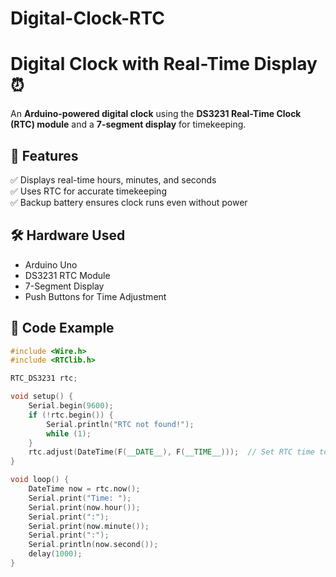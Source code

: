# Digital-Clock-RTC
# Digital Clock with Real-Time Display ⏰  
An **Arduino-powered digital clock** using the **DS3231 Real-Time Clock (RTC) module** and a **7-segment display** for timekeeping.

## 📌 Features
✅ Displays real-time hours, minutes, and seconds  
✅ Uses RTC for accurate timekeeping  
✅ Backup battery ensures clock runs even without power  

## 🛠️ Hardware Used
- Arduino Uno  
- DS3231 RTC Module  
- 7-Segment Display  
- Push Buttons for Time Adjustment  

## 📝 Code Example
```cpp
#include <Wire.h>
#include <RTClib.h>

RTC_DS3231 rtc;

void setup() {
    Serial.begin(9600);
    if (!rtc.begin()) {
        Serial.println("RTC not found!");
        while (1);
    }
    rtc.adjust(DateTime(F(__DATE__), F(__TIME__)));  // Set RTC time to compile time
}

void loop() {
    DateTime now = rtc.now();
    Serial.print("Time: ");
    Serial.print(now.hour());
    Serial.print(":");
    Serial.print(now.minute());
    Serial.print(":");
    Serial.println(now.second());
    delay(1000);
}
